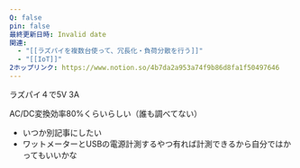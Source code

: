 ```yaml
---
Q: false
pin: false
最終更新日時: Invalid date
関連:
  - "[[ラズパイを複数台使って、冗長化・負荷分散を行う]]"
  - "[[IoT]]"
2ホップリンク: https://www.notion.so/4b7da2a953a74f9b86d8fa1f50497646
---
```

  

ラズパイ４で5V 3A

AC/DC変換効率80%くらいらしい（誰も調べてない）

- いつか別記事にしたい  
- ワットメーターとUSBの電源計測するやつ有れば計測できるから自分ではかってもいいかな